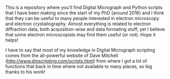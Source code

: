 This is a repository where you'll find Digital Micrograph and Python scripts that I have been making since the start of my PhD (around 2016) and I think that they can be useful to many people interested in electron microscopy and electron crystallography. Almost everything is related to electron diffraction data, both acquisition-wise and data formating stuff, yet I believe that some electron microscopists may find them useful (or not). Hope it helps!

I have to say that most of my knowledge in Digital Micrograph scripting comes from the all-powerful website of Dave Mitchell (http://www.dmscripting.com/scripts.html) from where I got a lot of functions that back in time where not available to many places, so big thanks to his work!
